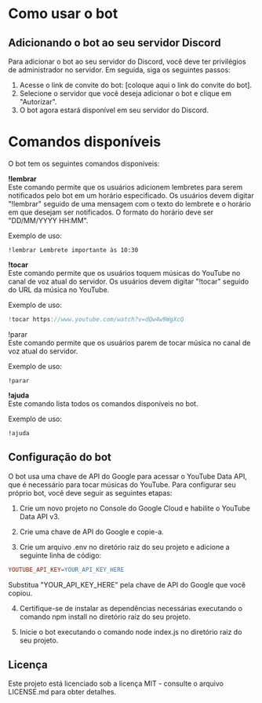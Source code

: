 # Como usar o bot
## Adicionando o bot ao seu servidor Discord
Para adicionar o bot ao seu servidor do Discord, você deve ter privilégios de administrador no servidor. Em seguida, siga os seguintes passos:

1. Acesse o link de convite do bot: [coloque aqui o link do convite do bot].<br>
2. Selecione o servidor que você deseja adicionar o bot e clique em "Autorizar".<br>
3. O bot agora estará disponível em seu servidor do Discord.<br>

# Comandos disponíveis
O bot tem os seguintes comandos disponíveis:

<b>!lembrar</b>
<br>
Este comando permite que os usuários adicionem lembretes para serem notificados pelo bot em um horário especificado. Os usuários devem digitar "!lembrar" seguido de uma mensagem com o texto do lembrete e o horário em que desejam ser notificados. O formato do horário deve ser "DD/MM/YYYY HH:MM".

Exemplo de uso:

```console
!lembrar Lembrete importante às 10:30
```

<b>!tocar</b>
<br>
Este comando permite que os usuários toquem músicas do YouTube no canal de voz atual do servidor. Os usuários devem digitar "!tocar" seguido do URL da música no YouTube. 


Exemplo de uso:

```javascript
!tocar https://www.youtube.com/watch?v=dQw4w9WgXcQ
```
</b>!parar</b>
<br>
Este comando permite que os usuários parem de tocar música no canal de voz atual do servidor.

Exemplo de uso:

```console
!parar
```

<b>!ajuda</b>
<br>
Este comando lista todos os comandos disponíveis no bot.

Exemplo de uso:

```console
!ajuda
```

## Configuração do bot
O bot usa uma chave de API do Google para acessar o YouTube Data API, que é necessário para tocar músicas do YouTube. Para configurar seu próprio bot, você deve seguir as seguintes etapas:

1. Crie um novo projeto no Console do Google Cloud e habilite o YouTube Data API v3.

2. Crie uma chave de API do Google e copie-a.

3. Crie um arquivo .env no diretório raiz do seu projeto e adicione a seguinte linha de código:

```makefile
YOUTUBE_API_KEY=YOUR_API_KEY_HERE
```
Substitua "YOUR_API_KEY_HERE" pela chave de API do Google que você copiou.

4. Certifique-se de instalar as dependências necessárias executando o comando npm install no diretório raiz do seu projeto.

5. Inicie o bot executando o comando node index.js no diretório raiz do seu projeto.

## Licença
Este projeto está licenciado sob a licença MIT - consulte o arquivo LICENSE.md para obter detalhes.